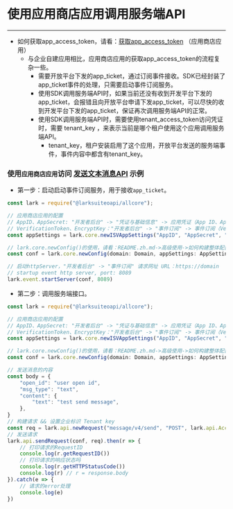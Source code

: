 # 使用应用商店应用调用服务端API

---

- 如何获取app_access_token，请看：[获取app_access_token](https://open.feishu.cn/document/ukTMukTMukTM/uEjNz4SM2MjLxYzM) （应用商店应用）
    - 与企业自建应用相比，应用商店应用的获取app_access_token的流程复杂一些。
        - 需要开放平台下发的app_ticket，通过订阅事件接收。SDK已经封装了app_ticket事件的处理，只需要启动事件订阅服务。
        - 使用SDK调用服务端API时，如果当前还没有收到开发平台下发的app_ticket，会报错且向开放平台申请下发app_ticket，可以尽快的收到开发平台下发的app_ticket，保证再次调用服务端API的正常。
        - 使用SDK调用服务端API时，需要使用tenant_access_token访问凭证时，需要 tenant_key ，来表示当前是哪个租户使用这个应用调用服务端API。
            - tenant_key，租户安装启用了这个应用，开放平台发送的服务端事件，事件内容中都含有tenant_key。

### 使用`应用商店应用`访问 [发送文本消息API](https://open.feishu.cn/document/ukTMukTMukTM/uUjNz4SN2MjL1YzM) 示例

- 第一步：启动启动事件订阅服务，用于接收`app_ticket`。

```javascript
const lark = require("@larksuiteoapi/allcore");

// 应用商店应用的配置
// AppID、AppSecret: "开发者后台" -> "凭证与基础信息" -> 应用凭证（App ID、App Secret）
// VerificationToken、EncryptKey："开发者后台" -> "事件订阅" -> 事件订阅（Verification Token、Encrypt Key）。
const appSettings = lark.core.newISVAppSettings("AppID", "AppSecret", "VerificationToken", "EncryptKey")

// lark.core.newConfig()的使用，请看：README.zh.md->高级使用->如何构建整体配置（Config）
const conf = lark.core.newConfig(domain: Domain, appSettings: AppSettings, logger: Logger, loggerLevel: LoggerLevel, store: Store)

// 启动httpServer，"开发者后台" -> "事件订阅" 请求网址 URL：https://domain
// startup event http server, port: 8089
lark.event.startServer(conf, 8089)

```

- 第二步：调用服务端接口。

```javascript
const lark = require("@larksuiteoapi/allcore");

// 应用商店应用的配置
// AppID、AppSecret: "开发者后台" -> "凭证与基础信息" -> 应用凭证（App ID、App Secret）
// VerificationToken、EncryptKey："开发者后台" -> "事件订阅" -> 事件订阅（Verification Token、Encrypt Key）。
const appSettings = lark.core.newISVAppSettings("AppID", "AppSecret", "VerificationToken", "EncryptKey")

// lark.core.newConfig()的使用，请看：README.zh.md->高级使用->如何构建整体配置（Config）
const conf = lark.core.newConfig(domain: Domain, appSettings: AppSettings, logger: Logger, loggerLevel: LoggerLevel, store: Store)

// 发送消息的内容
const body = {
    "open_id": "user open id",
    "msg_type": "text",
    "content": {
        "text": "test send message",
    },
}
// 构建请求 && 设置企业标识 Tenant key
const req = lark.api.newRequest("message/v4/send", "POST", lark.api.AccessTokenType.Tenant, body, lark.api.setTenantKey("Tenant key"))
// 发送请求
lark.api.sendRequest(conf, req).then(r => {
    // 打印请求的RequestID
    console.log(r.getRequestID())
    // 打印请求的响应状态吗
    console.log(r.getHTTPStatusCode())
    console.log(r) // r = response.body
}).catch(e => {
    // 请求的error处理
    console.log(e)
})
```
